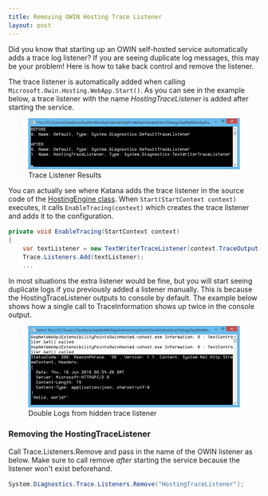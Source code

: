 ```yaml
---
title: Removing OWIN Hosting Trace Listener
layout: post
---
```


Did you know that starting up an OWIN self-hosted service automatically adds a trace log listener? If you are seeing duplicate log messages, this may be your problem! Here is how to take back control and remove the listener.

The trace listener is automatically added when calling `Microsoft.Owin.Hosting.WebApp.Start()`. As you can see in the example below, a trace listener with the name *HostingTraceListener* is added after starting the service.

<script src="https://gist.github.com/splttingatms/90b240de8ab3aec9f2583275e48ec5d7.js"></script>

<figure>
	<img class="img-responsive" alt="Trace Listener Results" src="/assets/removing-owin-hosting-trace-listener/trace-listener-results.png">
	<figcaption>Trace Listener Results</figcaption>
</figure>

You can actually see where Katana adds the trace listener in the source code of the [HostingEngine class](http://katanaproject.codeplex.com/SourceControl/latest#src/Microsoft.Owin.Hosting/Engine/HostingEngine.cs). When `Start(StartContext context)` executes, it calls `EnableTracing(context)` which creates the trace listener and adds it to the configuration.

```c#
private void EnableTracing(StartContext context)
{
    var textListener = new TextWriterTraceListener(context.TraceOutput, "HostingTraceListener");
    Trace.Listeners.Add(textListener);
    ...
```

In most situations the extra listener would be fine, but you will start seeing duplicate logs if you previously added a listener manually. This is because the HostingTraceListener outputs to console by default. The example below shows how a single call to TraceInformation shows up twice in the console output.

<script src="https://gist.github.com/splttingatms/23677bbc4dc8a94d1fb162e994009cdc.js"></script>

<figure>
	<img class="img-responsive" alt="Double Logs from hidden trace listener" src="/assets/removing-owin-hosting-trace-listener/double-logs.png">
	<figcaption>Double Logs from hidden trace listener</figcaption>
</figure>

### Removing the HostingTraceListener

Call Trace.Listeners.Remove and pass in the name of the OWIN listener as below. Make sure to call remove *after* starting the service because the listener won't exist beforehand.

```c#
System.Diagnostics.Trace.Listeners.Remove("HostingTraceListener");
```

